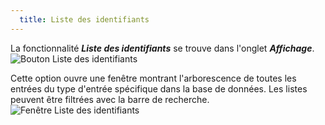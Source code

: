 ```yaml
---
  title: Liste des identifiants
---
```

La fonctionnalité ***Liste des identifiants*** se trouve dans l'onglet ***Affichage***.  
![Bouton Liste des identifiants](https://webdevolutions.azureedge.net/docs/fr/rdm/mac/RDMMac0008.png) 

Cette option ouvre une fenêtre montrant l'arborescence de toutes les entrées du type d'entrée spécifique dans la base de données. Les listes peuvent être filtrées avec la barre de recherche.  
![Fenêtre Liste des identifiants](https://webdevolutions.azureedge.net/docs/fr/rdm/mac/RDMMac0009.png) 
